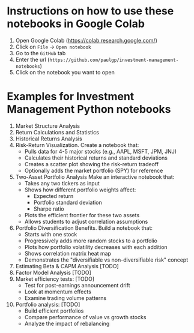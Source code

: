 # Instructions on how to use these notebooks in Google Colab

1. Open Google Colab (https://colab.research.google.com/)
2. Click on `File` -> `Open notebook`
3. Go to the `GitHub` tab
4. Enter the url (`https://github.com/paulgp/investment-management-notebooks`)
5. Click on the notebook you want to open

# Examples for Investment Management Python notebooks

1. Market Structure Analysis
2. Return Calculations and Statistics
3. Historical Returns Analysis
4. Risk-Return Visualization.
    Create a notebook that:
    - Pulls data for 4-5 major stocks (e.g., AAPL, MSFT, JPM, JNJ)
    - Calculates their historical returns and standard deviations
    - Creates a scatter plot showing the risk-return tradeoff
    - Optionally adds the market portfolio (SPY) for reference
5. Two-Asset Portfolio Analysis
    Make an interactive notebook that:
    - Takes any two tickers as input
    - Shows how different portfolio weights affect:
      - Expected return
      - Portfolio standard deviation
      - Sharpe ratio
    - Plots the efficient frontier for these two assets
    - Allows students to adjust correlation assumptions
6. Portfolio Diversification Benefits. Build a notebook that:
    - Starts with one stock
    - Progressively adds more random stocks to a portfolio
    - Plots how portfolio volatility decreases with each addition
    - Shows correlation matrix heat map
    - Demonstrates the "diversifiable vs non-diversifiable risk" concept
7. Estimating Beta & CAPM Analysis [TODO]
8. Factor Model Analysis [TODO]
9. Market efficiency tests:  [TODO]
    - Test for post-earnings announcement drift
    - Look at momentum effects
    - Examine trading volume patterns
10. Portfolio analysis: [TODO]
    - Build efficient portfolios
    - Compare performance of value vs growth stocks
    - Analyze the impact of rebalancing

